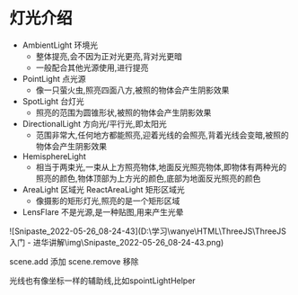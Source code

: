 # 灯光介绍

- AmbientLight 环境光
  - 整体提亮,会不因为正对光更亮,背对光更暗
  - 一般配合其他光源使用,进行提亮
- PointLight 点光源
  - 像一只萤火虫,照亮四面八方,被照的物体会产生阴影效果
- SpotLight 台灯光
  - 照亮的范围为圆锥形状,被照的物体会产生阴影效果
- DirectionalLight 方向光/平行光,即太阳光
  - 范围非常大,任何地方都能照亮,迎着光线的会照亮,背着光线会变暗,被照的物体会产生阴影效果
- HemisphereLight 
  - 相当于两束光,一束从上方照亮物体,地面反光照亮物体,即物体有两种光的照亮的颜色,物体顶部为上方光的颜色,底部为地面反光照亮的颜色
- AreaLight  区域光   ReactAreaLight 矩形区域光
  - 像摄影的矩形灯光,照亮的是一个矩形区域
- LensFlare 不是光源,是一种贴图,用来产生光晕

![Snipaste_2022-05-26_08-24-43](D:\学习\wanye\HTML\ThreeJS\ThreeJS 入门 - 进华讲解\img\Snipaste_2022-05-26_08-24-43.png)



scene.add 添加 scene.remove 移除

光线也有像坐标一样的辅助线,比如spointLightHelper